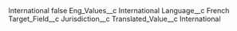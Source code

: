 <?xml version="1.0" encoding="UTF-8"?>
<CustomMetadata xmlns="http://soap.sforce.com/2006/04/metadata" xmlns:xsi="http://www.w3.org/2001/XMLSchema-instance" xmlns:xsd="http://www.w3.org/2001/XMLSchema">
    <label>International</label>
    <protected>false</protected>
    <values>
        <field>Eng_Values__c</field>
        <value xsi:type="xsd:string">International</value>
    </values>
    <values>
        <field>Language__c</field>
        <value xsi:type="xsd:string">French</value>
    </values>
    <values>
        <field>Target_Field__c</field>
        <value xsi:type="xsd:string">Jurisdiction__c</value>
    </values>
    <values>
        <field>Translated_Value__c</field>
        <value xsi:type="xsd:string">International</value>
    </values>
</CustomMetadata>
